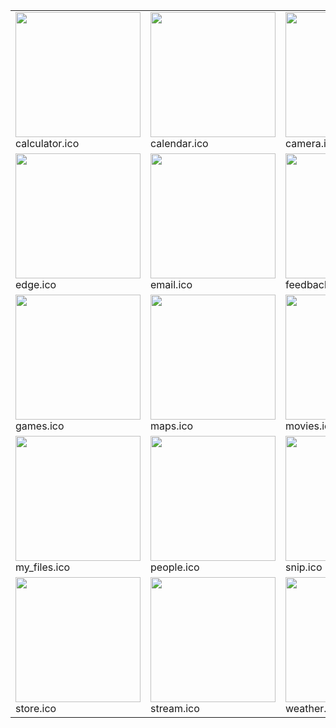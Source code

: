 <table><tr><tr><td valign="bottom"><img src="./calculator.ico" width="200"><br>calculator.ico</td><td valign="bottom"><img src="./calendar.ico" width="200"><br>calendar.ico</td><td valign="bottom"><img src="./camera.ico" width="200"><br>camera.ico</td><td valign="bottom"><img src="./clock.ico" width="200"><br>clock.ico</td></tr><tr><td valign="bottom"><img src="./edge.ico" width="200"><br>edge.ico</td><td valign="bottom"><img src="./email.ico" width="200"><br>email.ico</td><td valign="bottom"><img src="./feedback.ico" width="200"><br>feedback.ico</td><td valign="bottom"><img src="./gallery.ico" width="200"><br>gallery.ico</td></tr><tr><td valign="bottom"><img src="./games.ico" width="200"><br>games.ico</td><td valign="bottom"><img src="./maps.ico" width="200"><br>maps.ico</td><td valign="bottom"><img src="./movies.ico" width="200"><br>movies.ico</td><td valign="bottom"><img src="./music.ico" width="200"><br>music.ico</td></tr><tr><td valign="bottom"><img src="./my_files.ico" width="200"><br>my_files.ico</td><td valign="bottom"><img src="./people.ico" width="200"><br>people.ico</td><td valign="bottom"><img src="./snip.ico" width="200"><br>snip.ico</td><td valign="bottom"><img src="./sound_recorder.ico" width="200"><br>sound_recorder.ico</td></tr><tr><td valign="bottom"><img src="./store.ico" width="200"><br>store.ico</td><td valign="bottom"><img src="./stream.ico" width="200"><br>stream.ico</td><td valign="bottom"><img src="./weather.ico" width="200"><br>weather.ico</td><td valign="bottom"><img src="./whiteboard.ico" width="200"><br>whiteboard.ico</td></tr></table>